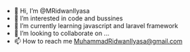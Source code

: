 - 👋 Hi, I’m @MRidwanIlyasa
- 👀 I’m interested in code and bussines
- 🌱 I’m currently learning javascript and laravel framework
- 💞️ I’m looking to collaborate on ...
- 📫 How to reach me MuhammadRidwanIlyasa@gmail.com

<!---
MRidwanIlyasa/MRidwanIlyasa is a ✨ special ✨ repository because its `README.md` (this file) appears on your GitHub profile.
You can click the Preview link to take a look at your changes.
--->
